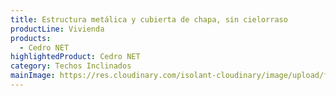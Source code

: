```yaml
---
title: Estructura metálica y cubierta de chapa, sin cielorraso
productLine: Vivienda
products:
  - Cedro NET
highlightedProduct: Cedro NET
category: Techos Inclinados
mainImage: https://res.cloudinary.com/isolant-cloudinary/image/upload/f_auto,q_auto:good/website-2021/solutions/isolant-aislantes-soluciones-vivienda-encabezado.jpg
---
```

